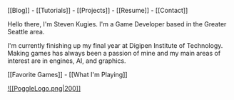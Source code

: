 [[Blog]] -   [[Tutorials]]  -  [[Projects]]  -  [[Resume]]    - [[Contact]]

Hello there, I'm Steven Kugies. 
I'm a Game Developer based in the Greater Seattle area. 

I'm currently finishing up my final year at Digipen Institute of Technology. Making games has always been a passion of mine and my main areas of interest are in engines, AI, and graphics. 


[[Favorite Games]] - [[What I'm Playing]]







[![[PoggleLogo.png|200]]](Pogglewash)




